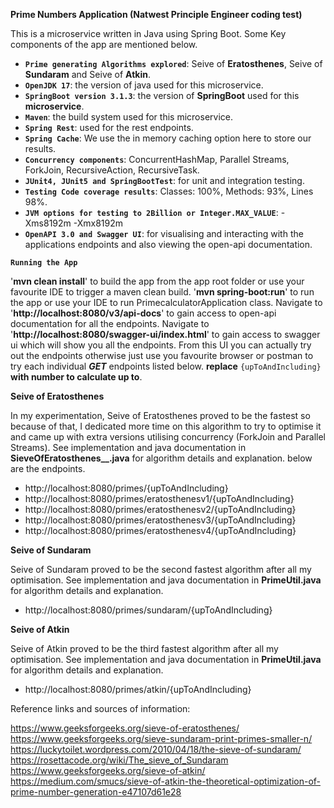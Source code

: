 **Prime Numbers Application (Natwest Principle Engineer coding test)**

This is a microservice written in Java using Spring Boot. Some Key components of the app are mentioned below.

* **`Prime generating Algorithms explored`**: Seive of **Eratosthenes**, Seive of **Sundaram** and Seive of **Atkin**.
* **`OpenJDK 17`**: the version of java used for this microservice.
* **`SpringBoot version 3.1.3`**: the version of **SpringBoot** used for this **microservice**.
* **`Maven`**: the build system used for this microservice.
* **`Spring Rest`**: used for the rest endpoints.
* **`Spring Cache`**: We use the in memory caching option here to store our results.
* **`Concurrency components`**: ConcurrentHashMap, Parallel Streams, ForkJoin, RecursiveAction, RecursiveTask.
* **`JUnit4, JUnit5 and SpringBootTest`**: for unit and integration testing.
* **`Testing Code coverage results`**: Classes: 100%, Methods: 93%, Lines 98%.
* **`JVM options for testing to 2Billion or Integer.MAX_VALUE`**: -Xms8192m -Xmx8192m
* **`OpenAPI 3.0 and Swagger UI`**: for visualising and interacting with the applications endpoints and also viewing the open-api documentation.

**`Running the App`**

'**mvn clean install**' to build the app from the app root folder or use your favourite IDE to trigger a maven clean build.
'**mvn spring-boot:run**' to run the app or use your IDE to run PrimecalculatorApplication class.
Navigate to '**http://localhost:8080/v3/api-docs**' to gain access to open-api documentation for all the endpoints.
Navigate to '**http://localhost:8080/swagger-ui/index.html**' to gain access to swagger ui which will show you all the endpoints. From this UI you can actually try out the endpoints otherwise just use you favourite browser or postman to try each individual **_GET_** endpoints listed below. **replace** `{upToAndIncluding}` **with number to calculate up to**.

**Seive of Eratosthenes**

In my experimentation, Seive of Eratosthenes proved to be the fastest so because of that, I dedicated more time on this algorithm to try to optimise it and came up with extra versions utilising concurrency (ForkJoin and Parallel Streams). See implementation and java documentation in **SieveOfEratosthenes__.java** for algorithm details and explanation. below are the endpoints.
* http://localhost:8080/primes/{upToAndIncluding}
* http://localhost:8080/primes/eratosthenesv1/{upToAndIncluding}
* http://localhost:8080/primes/eratosthenesv2/{upToAndIncluding}
* http://localhost:8080/primes/eratosthenesv3/{upToAndIncluding}
* http://localhost:8080/primes/eratosthenesv4/{upToAndIncluding} 

**Seive of Sundaram**

Seive of Sundaram proved to be the second fastest algorithm after all my optimisation. See implementation and java documentation in **PrimeUtil.java** for algorithm details and explanation.
* http://localhost:8080/primes/sundaram/{upToAndIncluding}

**Seive of Atkin**

Seive of Atkin proved to be the third fastest algorithm after all my optimisation. See implementation and java documentation in **PrimeUtil.java** for algorithm details and explanation.
* http://localhost:8080/primes/atkin/{upToAndIncluding}

Reference links and sources of information:

https://www.geeksforgeeks.org/sieve-of-eratosthenes/
https://www.geeksforgeeks.org/sieve-sundaram-print-primes-smaller-n/
https://luckytoilet.wordpress.com/2010/04/18/the-sieve-of-sundaram/
https://rosettacode.org/wiki/The_sieve_of_Sundaram
https://www.geeksforgeeks.org/sieve-of-atkin/
https://medium.com/smucs/sieve-of-atkin-the-theoretical-optimization-of-prime-number-generation-e47107d61e28
